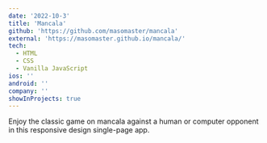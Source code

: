 ```yaml
---
date: '2022-10-3'
title: 'Mancala'
github: 'https://github.com/masomaster/mancala'
external: 'https://masomaster.github.io/mancala/'
tech:
  - HTML
  - CSS
  - Vanilla JavaScript
ios: ''
android: ''
company: ''
showInProjects: true
---
```


Enjoy the classic game on mancala against a human or computer opponent in this responsive design single-page app.

